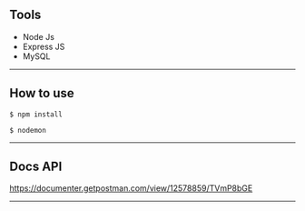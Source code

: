 ## Tools

- Node Js
- Express JS
- MySQL

---

## How to use

```
$ npm install
```

```
$ nodemon
```

---

## Docs API

https://documenter.getpostman.com/view/12578859/TVmP8bGE

---
